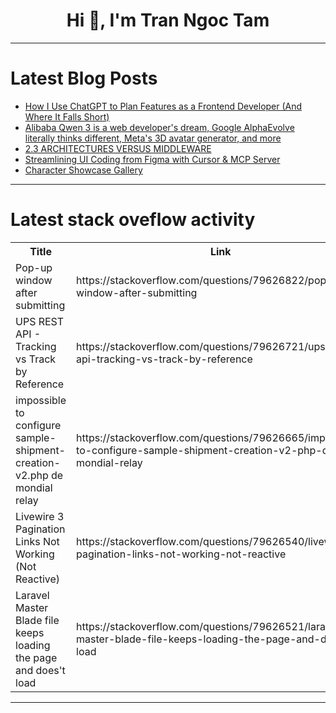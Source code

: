 <h1 align="center">Hi 👋, I'm Tran Ngoc Tam</h1>

---

# Latest Blog Posts 
<!-- BLOG-POST-LIST:START -->
- [How I Use ChatGPT to Plan Features as a Frontend Developer &lpar;And Where It Falls Short&rpar;](https://dev.to/hobaaaa/how-i-use-chatgpt-to-plan-features-as-a-frontend-developer-and-where-it-falls-short-232n)
- [Alibaba Qwen 3 is a web developer&#39;s dream, Google AlphaEvolve literally thinks different, Meta&#39;s 3D avatar generator, and more](https://dev.to/thisweekinaiengineering/alibaba-qwen-3-is-a-web-developers-dream-google-alphaevolve-literally-thinks-different-metas-3d-337h)
- [2.3 ARCHITECTURES VERSUS MIDDLEWARE](https://dev.to/dima853/23-architectures-versus-middleware-55op)
- [Streamlining UI Coding from Figma with Cursor &amp; MCP Server](https://dev.to/noah-00/modern-ui-development-with-ai-coding-figma-designs-via-cursor-mcp-server-155m)
- [Character Showcase Gallery](https://dev.to/preetha_vaishnavi_2b82358/character-showcase-gallery-2k10)
<!-- BLOG-POST-LIST:END -->

---

# Latest stack oveflow activity
<table>
  <tr><th>Title</th><th>Link</th></tr>
  <!-- STACKOVERFLOW:START --><tr><td>Pop-up window after submitting</td><td>https://stackoverflow.com/questions/79626822/pop-up-window-after-submitting</td></tr><tr><td>UPS REST API - Tracking vs Track by Reference</td><td>https://stackoverflow.com/questions/79626721/ups-rest-api-tracking-vs-track-by-reference</td></tr><tr><td>impossible to configure sample-shipment-creation-v2.php de mondial relay</td><td>https://stackoverflow.com/questions/79626665/impossible-to-configure-sample-shipment-creation-v2-php-de-mondial-relay</td></tr><tr><td>Livewire 3 Pagination Links Not Working &lpar;Not Reactive&rpar;</td><td>https://stackoverflow.com/questions/79626540/livewire-3-pagination-links-not-working-not-reactive</td></tr><tr><td>Laravel Master Blade file keeps loading the page and does&#39;t load</td><td>https://stackoverflow.com/questions/79626521/laravel-master-blade-file-keeps-loading-the-page-and-doest-load</td></tr><!-- STACKOVERFLOW:END -->
</table>

---


